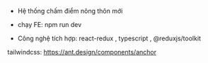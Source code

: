 - Hệ thống chấm điểm nông thôn mới

- chạy FE: npm run dev
- Công nghệ tích hợp: react-redux , typescript  , @reduxjs/toolkit

tailwindcss: https://ant.design/components/anchor